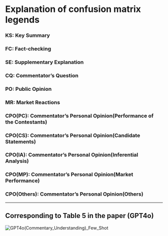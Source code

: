 # Explanation of confusion matrix legends
### KS: Key Summary
### FC: Fact-checking
### SE: Supplementary Explanation
### CQ: Commentator’s Question
### PO: Public Opinion
### MR: Market Reactions
### CPO(PC): Commentator’s Personal Opinion(Performance of the Contestants)
### CPO(CS): Commentator’s Personal Opinion(Candidate Statements)
### CPO(IA): Commentator’s Personal Opinion(Inferential Analysis)
### CPO(MP): Commentator’s Personal Opinion(Market Performance)
### CPO(Others): Commentator’s Personal Opinion(Others)
---
## Corresponding to Table 5 in the paper (GPT4o)
![GPT4o(Commentary_Understanding)_Few_Shot](https://github.com/user-attachments/assets/4d28f62f-abf2-4b7f-bde1-dc60de51baca)

